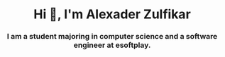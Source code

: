 <h1 align="center">Hi 👋, I'm Alexader Zulfikar</h1>
<h3 align="center">I am a student majoring in computer science and a software engineer at esoftplay.</h3>

